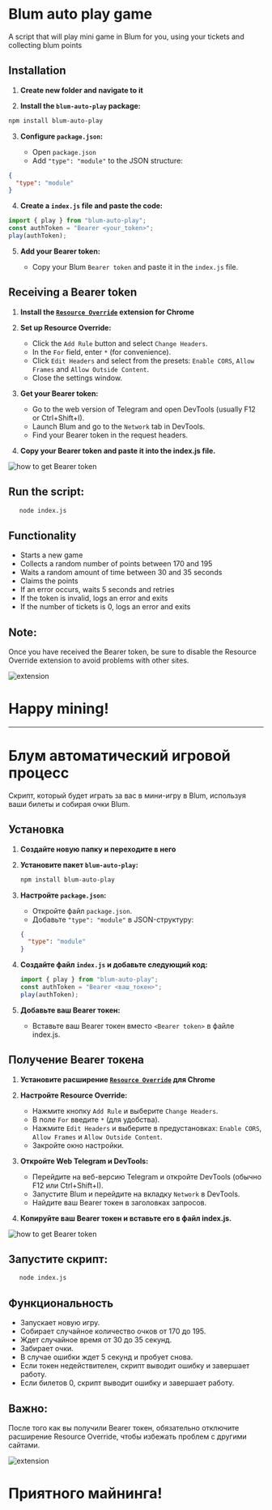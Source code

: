 # Blum auto play game

A script that will play mini game in Blum for you, using your tickets and collecting blum points

## Installation

1. **Create new folder and navigate to it**

2. **Install the `blum-auto-play` package:**

```bash
npm install blum-auto-play
```

3. **Configure `package.json`:**

   - Open `package.json`
   - Add `"type": "module"` to the JSON structure:

```json
{
  "type": "module"
}
```

4. **Create a `index.js` file and paste the code:**

```javascript
import { play } from "blum-auto-play";
const authToken = "Bearer <your_token>";
play(authToken);
```

5. **Add your Bearer token:**

   - Copy your Blum `Bearer token` and paste it in the `index.js` file.

## Receiving a Bearer token

1. **Install the [`Resource Override`](https://chromewebstore.google.com/detail/resource-override/pkoacgokdfckfpndoffpifphamojphii?utm_source=ext_app_menu) extension for Chrome**

2. **Set up Resource Override:**
   - Click the `Add Rule` button and select `Change Headers`.
   - In the `For` field, enter `*` (for convenience).
   - Click `Edit Headers` and select from the presets: `Enable CORS`, `Allow Frames` and `Allow Outside Content`.
   - Close the settings window.
3. **Get your Bearer token:**

   - Go to the web version of Telegram and open DevTools (usually F12 or Ctrl+Shift+I).
   - Launch Blum and go to the `Network` tab in DevTools.
   - Find your Bearer token in the request headers.

4. **Copy your Bearer token and paste it into the index.js file.**

![how to get Bearer token](./src/assets/token.jpg)

## Run the script:

```bash
   node index.js
```

## Functionality

- Starts a new game
- Collects a random number of points between 170 and 195
- Waits a random amount of time between 30 and 35 seconds
- Claims the points
- If an error occurs, waits 5 seconds and retries
- If the token is invalid, logs an error and exits
- If the number of tickets is 0, logs an error and exits

## Note:

Once you have received the Bearer token, be sure to disable the Resource Override extension to avoid problems with other sites.

![extension](./src/assets/resource.jpg)

# Happy mining!

---

# Блум автоматический игровой процесс

Скрипт, который будет играть за вас в мини-игру в Blum, используя ваши билеты и собирая очки Blum.

## Установка

1. **Создайте новую папку и переходите в него**

2. **Установите пакет `blum-auto-play`:**
   ```bash
   npm install blum-auto-play
   ```
3. **Настройте `package.json`:**

   - Откройте файл `package.json`.
   - Добавьте `"type": "module"` в JSON-структуру:

   ```json
   {
     "type": "module"
   }
   ```

4. **Создайте файл `index.js` и добавьте следующий код:**

   ```javascript
   import { play } from "blum-auto-play";
   const authToken = "Bearer <ваш_токен>";
   play(authToken);
   ```

5. **Добавьте ваш Bearer токен:**
   - Вставьте ваш Bearer токен вместо `<Bearer token>` в файле index.js.

## Получение Bearer токена

1. **Установите расширение [`Resource Override`](https://chromewebstore.google.com/detail/resource-override/pkoacgokdfckfpndoffpifphamojphii?utm_source=ext_app_menu) для Chrome**

2. **Настройте Resource Override:**
   - Нажмите кнопку `Add Rule` и выберите `Change Headers`.
   - В поле `For` введите `*` (для удобства).
   - Нажмите `Edit Headers` и выберите в предустановках: `Enable CORS`, `Allow Frames` и `Allow Outside Content`.
   - Закройте окно настройки.
3. **Откройте Web Telegram и DevTools:**
   - Перейдите на веб-версию Telegram и откройте DevTools (обычно F12 или Ctrl+Shift+I).
   - Запустите Blum и перейдите на вкладку `Network` в DevTools.
   - Найдите ваш Bearer токен в заголовках запросов.
4. **Копируйте ваш Bearer токен и вставьте его в файл index.js.**

![how to get Bearer token](./src/assets/token.jpg)

## Запустите скрипт:

```bash
   node index.js
```

## Функциональность

- Запускает новую игру.
- Собирает случайное количество очков от 170 до 195.
- Ждет случайное время от 30 до 35 секунд.
- Забирает очки.
- В случае ошибки ждет 5 секунд и пробует снова.
- Если токен недействителен, скрипт выводит ошибку и завершает работу.
- Если билетов 0, скрипт выводит ошибку и завершает работу.

## Важно:

После того как вы получили Bearer токен, обязательно отключите расширение Resource Override, чтобы избежать проблем с другими сайтами.

![extension](./src/assets/resource.jpg)

# Приятного майнинга!
